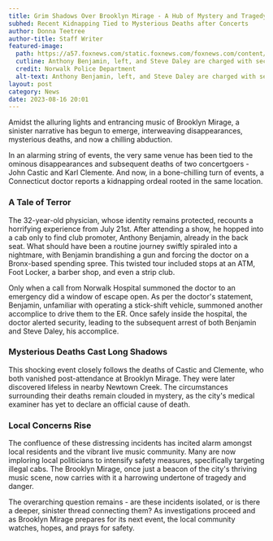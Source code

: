 ```yaml
---
title: Grim Shadows Over Brooklyn Mirage - A Hub of Mystery and Tragedy?
subhed: Recent Kidnapping Tied to Mysterious Deaths after Concerts
author: Donna Teetree
author-title: Staff Writer
featured-image: 
  path: https://a57.foxnews.com/static.foxnews.com/foxnews.com/content/uploads/2023/08/640/320/Anthony-Benjamin-Steve-Daley.jpg?ve=1&tl=1
  cutline: Anthony Benjamin, left, and Steve Daley are charged with second-degree kidnapping and other charges in the abduction of a Connecticut doctor outside a NYC concert venue
  credit: Norwalk Police Department
  alt-text: Anthony Benjamin, left, and Steve Daley are charged with second-degree kidnapping and other charges in the abduction of a Connecticut doctor outside a NYC concert venue
layout: post
category: News
date: 2023-08-16 20:01
---
```


Amidst the alluring lights and entrancing music of Brooklyn Mirage, a sinister narrative has begun to emerge, interweaving disappearances, mysterious deaths, and now a chilling abduction. 

In an alarming string of events, the very same venue has been tied to the ominous disappearances and subsequent deaths of two concertgoers - John Castic and Karl Clemente. And now, in a bone-chilling turn of events, a Connecticut doctor reports a kidnapping ordeal rooted in the same location.

### A Tale of Terror

The 32-year-old physician, whose identity remains protected, recounts a horrifying experience from July 21st. After attending a show, he hopped into a cab only to find club promoter, Anthony Benjamin, already in the back seat. What should have been a routine journey swiftly spiraled into a nightmare, with Benjamin brandishing a gun and forcing the doctor on a Bronx-based spending spree. This twisted tour included stops at an ATM, Foot Locker, a barber shop, and even a strip club.

Only when a call from Norwalk Hospital summoned the doctor to an emergency did a window of escape open. As per the doctor's statement, Benjamin, unfamiliar with operating a stick-shift vehicle, summoned another accomplice to drive them to the ER. Once safely inside the hospital, the doctor alerted security, leading to the subsequent arrest of both Benjamin and Steve Daley, his accomplice.

### Mysterious Deaths Cast Long Shadows

This shocking event closely follows the deaths of Castic and Clemente, who both vanished post-attendance at Brooklyn Mirage. They were later discovered lifeless in nearby Newtown Creek. The circumstances surrounding their deaths remain clouded in mystery, as the city's medical examiner has yet to declare an official cause of death.

### Local Concerns Rise

The confluence of these distressing incidents has incited alarm amongst local residents and the vibrant live music community. Many are now imploring local politicians to intensify safety measures, specifically targeting illegal cabs. The Brooklyn Mirage, once just a beacon of the city's thriving music scene, now carries with it a harrowing undertone of tragedy and danger.

The overarching question remains - are these incidents isolated, or is there a deeper, sinister thread connecting them? As investigations proceed and as Brooklyn Mirage prepares for its next event, the local community watches, hopes, and prays for safety.

